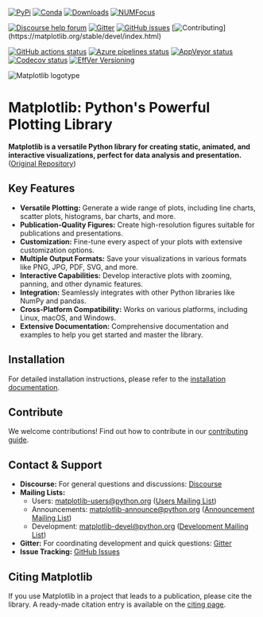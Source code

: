 [![PyPi](https://img.shields.io/pypi/v/matplotlib)](https://pypi.org/project/matplotlib/)
[![Conda](https://img.shields.io/conda/vn/conda-forge/matplotlib)](https://anaconda.org/conda-forge/matplotlib)
[![Downloads](https://img.shields.io/pypi/dm/matplotlib)](https://pypi.org/project/matplotlib)
[![NUMFocus](https://img.shields.io/badge/powered%20by-NumFOCUS-orange.svg?style=flat&colorA=E1523D&colorB=007D8A)](https://numfocus.org)

[![Discourse help forum](https://img.shields.io/badge/help_forum-discourse-blue.svg)](https://discourse.matplotlib.org)
[![Gitter](https://badges.gitter.im/matplotlib/matplotlib.svg)](https://gitter.im/matplotlib/matplotlib)
[![GitHub issues](https://img.shields.io/badge/issue_tracking-github-blue.svg)](https://github.com/matplotlib/matplotlib/issues)
[![Contributing](https://img.shields.io/badge/PR-Welcome-%23FF8300.svg?)](https://matplotlib.org/stable/devel/index.html)

[![GitHub actions status](https://github.com/matplotlib/matplotlib/workflows/Tests/badge.svg)](https://github.com/matplotlib/matplotlib/actions?query=workflow%3ATests)
[![Azure pipelines status](https://dev.azure.com/matplotlib/matplotlib/_apis/build/status/matplotlib.matplotlib?branchName=main)](https://dev.azure.com/matplotlib/matplotlib/_build/latest?definitionId=1&branchName=main)
[![AppVeyor status](https://ci.appveyor.com/api/projects/status/github/matplotlib/matplotlib?branch=main&svg=true)](https://ci.appveyor.com/project/matplotlib/matplotlib)
[![Codecov status](https://codecov.io/github/matplotlib/matplotlib/badge.svg?branch=main&service=github)](https://app.codecov.io/gh/matplotlib/matplotlib)
[![EffVer Versioning](https://img.shields.io/badge/version_scheme-EffVer-0097a7)](https://jacobtomlinson.dev/effver)

![Matplotlib logotype](https://matplotlib.org/_static/logo2.svg)

# Matplotlib: Python's Powerful Plotting Library

**Matplotlib is a versatile Python library for creating static, animated, and interactive visualizations, perfect for data analysis and presentation.**  ([Original Repository](https://github.com/matplotlib/matplotlib))

## Key Features

*   **Versatile Plotting:** Generate a wide range of plots, including line charts, scatter plots, histograms, bar charts, and more.
*   **Publication-Quality Figures:** Create high-resolution figures suitable for publications and presentations.
*   **Customization:** Fine-tune every aspect of your plots with extensive customization options.
*   **Multiple Output Formats:** Save your visualizations in various formats like PNG, JPG, PDF, SVG, and more.
*   **Interactive Capabilities:** Develop interactive plots with zooming, panning, and other dynamic features.
*   **Integration:** Seamlessly integrates with other Python libraries like NumPy and pandas.
*   **Cross-Platform Compatibility:** Works on various platforms, including Linux, macOS, and Windows.
*   **Extensive Documentation:** Comprehensive documentation and examples to help you get started and master the library.

## Installation

For detailed installation instructions, please refer to the [installation documentation](https://matplotlib.org/stable/users/installing/index.html).

## Contribute

We welcome contributions!  Find out how to contribute in our [contributing guide](https://matplotlib.org/devdocs/devel/contribute.html).

## Contact & Support

*   **Discourse:** For general questions and discussions: [Discourse](https://discourse.matplotlib.org/)
*   **Mailing Lists:**
    *   Users: <matplotlib-users@python.org> ([Users Mailing List](https://mail.python.org/mailman/listinfo/matplotlib-users))
    *   Announcements: <matplotlib-announce@python.org> ([Announcement Mailing List](https://mail.python.org/mailman/listinfo/matplotlib-announce))
    *   Development: <matplotlib-devel@python.org> ([Development Mailing List](https://mail.python.org/mailman/listinfo/matplotlib-devel))
*   **Gitter:** For coordinating development and quick questions: [Gitter](https://gitter.im/matplotlib/matplotlib)
*   **Issue Tracking:** [GitHub Issues](https://github.com/matplotlib/matplotlib/issues)

## Citing Matplotlib

If you use Matplotlib in a project that leads to a publication, please cite the library.  A ready-made citation entry is available on the [citing page](https://matplotlib.org/stable/users/project/citing.html).